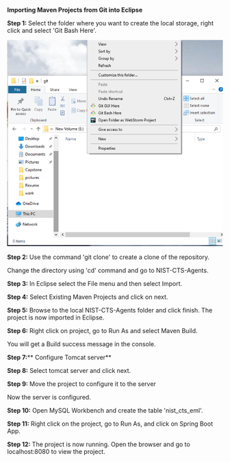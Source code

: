 **Importing Maven Projects from Git into Eclipse**

**Step 1:** Select the folder where you want to create the local storage, right click and select &#39;Git Bash Here&#39;.

![](step1.png)

**Step 2:** Use the command &#39;git clone&#39; to create a clone of the repository.



Change the directory using &#39;cd&#39; command and go to NIST-CTS-Agents.

**Step 3:** In Eclipse select the File menu and then select Import.



**Step 4:** Select Existing Maven Projects and click on next.



**Step 5:** Browse to the local NIST-CTS-Agents folder and click finish. The project is now imported in Eclipse.

**Step 6:** Right click on project, go to Run As and select Maven Build.

You will get a Build success message in the console.



**Step 7:**** Configure Tomcat server**



**Step 8:** Select tomcat server and click next.



**Step 9:** Move the project to configure it to the server



Now the server is configured.

**Step 10:** Open MySQL Workbench and create the table &#39;nist\_cts\_eml&#39;.

**Step 11:** Right click on the project, go to Run As, and click on Spring Boot App.

 

**Step 12:** The project is now running. Open the browser and go to localhost:8080 to view the project.
